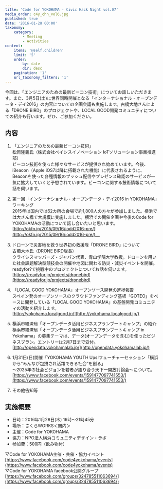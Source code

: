 ```yaml
---
title: 'Code for YOKOHAMA - Civic Hack Night vol.07'
media_order: c4y_chn_vol6.jpg
published: true
date: '2016-01-28 00:00'
taxonomy:
    category:
        - Meeting
        - Activities
content:
    items: '@self.children'
    limit: '5'
    order:
        by: date
        dir: desc
    pagination: '1'
    url_taxonomy_filters: '1'
---
```


今回は、「エンジニアのための最新ビーコン技術」についてお話しいただきます。また、3月5日(土)に世界同時開催となる「インターナショナル・オープンデータ・デイ2016」の内容についての企画会議も実施します。古橋大地さんによる「DRONE BIRD」のプロジェクトや、LOCAL GOOD開発コミュニティについての紹介も行います。ぜひ、ご参加ください。

## 内容
1. 「エンジニアのための最新ビーコン技術」  
松岡隆義氏（株式会社ベイシスイノベーション IoTソリューション事業推進部）  
ビーコン技術を使った様々なサービスが提供され始めています。今後、iBeacon（Apple iOS7以降に搭載された機能）に代表されるように、Beaconを使った各種情報のプッシュ配信やプレゼンス確認のサービスが一気に拡大していくと予想されています。ビーコンに関する技術情報について話を伺います。

2. 第一回「インターナショナル・オープンデータ・デイ2016 in YOKOHAMA」ワーキング  
2015年は国内では62カ所の会場で約1,800人の方々が参加しました。横浜では大さん橋で大規模に実施しました。横浜での開催企画や今後のCode for YOKOHAMAの活動について話し合いたいと思います。  
[http://okfn.jp/2015/09/16/iodd2016-pre/](http://okfn.jp/2015/09/16/iodd2016-pre/)　

3. ドローンで災害地を救う世界初の救援隊「DRONE BIRD」について  
古橋大地氏（DRONE BIRD隊長）  
クライシスマッパーズ・ジャパン代表、青山学院大学教授。ドローンを用いた社会課題解決型競技会の開催や地図に関わる防災・減災イベントを開催。readyfor?で挑戦中のプロジェクトについてお話を伺います。  
[https://readyfor.jp/projects/dronebird](https://readyfor.jp/projects/dronebird)

4. 「LOCAL GOOD YOKOHAMA」オープンソース開発の進捗報告  
スペイン発のオープンソースのクラウドファンディング基板「GOTEO」をベースに開発している「LOCAL GOOD YOKOHAMA」の基盤開発コミュニティの活動を紹介します。  
[http://yokohama.localgood.jp/](http://yokohama.localgood.jp/)

5. 横浜市経済局「オープンデータ活用ビジネスプランブートキャンプ」の紹介  
横浜市経済局「オープンデータ活用ビジネスプランブートキャンプ in Yokohama」の募集テーマは、データ(オープンデータを含む)を使ったビジネスプラン。エントリーは2月7日まで受付。  
[http://opendata.yokohamalab.jp/](http://opendata.yokohamalab.jp/)

6. 1月31日(日)開催「YOKOHAMA YOUTH Ups!フューチャーセッション「横浜から“みんなが包摂され活躍できる社会”を創る」  
～2025年の社会ビジョンを若者が語り合う天下一開放討論会〜について。  
[https://www.facebook.com/events/1591477097741553/](https://www.facebook.com/events/1591477097741553/)

7. その他告知等  

## 実施概要
* 日時：2016年1月28日(木) 19時〜21時45分
* 場所：さくらWORKS＜関内＞
* 主催：Code for YOKOHAMA
* 協力：NPO法人横浜コミュニティデザイン・ラボ
* 参加費：500円（飲み物付）  

▽Code for YOKOHAMA主催・共催・協力イベント  
[https://www.facebook.com/code4yokohama/events](https://www.facebook.com/code4yokohama/events)  
▽Code for YOKOHAMA facebook公開グループ  
[https://www.facebook.com/groups/324785511063694/](https://www.facebook.com/groups/324785511063694/)

